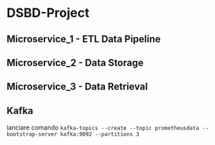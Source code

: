 # DSBD-Project

## Microservice_1 - ETL Data Pipeline

## Microservice_2 - Data Storage

## Microservice_3 - Data Retrieval

## Kafka
lanciare comando `kafka-topics --create --topic prometheusdata --bootstrap-server kafka:9092 --partitions 3`